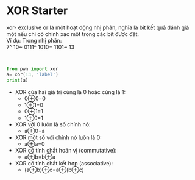 # XOR Starter  

xor- exclusive or là một hoạt động nhị phân, nghĩa là bit kết quả đánh giá một nếu chỉ có chính xác một trong các bit được đặt.  
Ví dụ: Trong nhị phân:  
7^ 10~ 0111^ 1010= 1101~ 13
```Python


from pwn import xor
a= xor(13, 'label')
print(a)


```  
- XOR của hai giá trị cùng là 0 hoặc cùng là 1:
    - 0⊕0=0
    - 1⊕1=0
    - 0⊕1=1
    - 1⊕0=1
- XOR với 0 luôn là số chính nó:
    - a⊕0=a
- XOR một số với chính nó luôn là 0:
    - a⊕a=0
- XOR có tính chất hoán vị (commutative):
    - a⊕b=b⊕a
- XOR có tính chất kết hợp (associative):
    -  (a⊕b)⊕c=a⊕(b⊕c)

